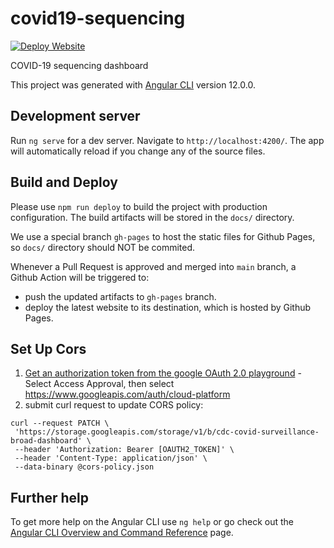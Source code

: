 # covid19-sequencing

[![Deploy Website](https://github.com/broadinstitute/covid19-sequencing/actions/workflows/publish.yaml/badge.svg)](https://github.com/broadinstitute/covid19-sequencing/actions/workflows/publish.yaml)

COVID-19 sequencing dashboard

This project was generated with [Angular CLI](https://github.com/angular/angular-cli) version 12.0.0.

## Development server

Run `ng serve` for a dev server. Navigate to `http://localhost:4200/`. The app will automatically reload if you change any of the source files.

## Build and Deploy

Please use `npm run deploy` to build the project with production
configuration. The build artifacts will be stored in the `docs/` directory.

We use a special branch `gh-pages` to host the static files for
Github Pages, so `docs/` directory should NOT be commited.

Whenever a Pull Request is approved and merged into `main`
branch, a Github Action will be triggered to:

- push the updated artifacts to `gh-pages` branch.
- deploy the latest website to its destination, which is hosted by Github Pages.


## Set Up Cors
1. [Get an authorization token from the google OAuth 2.0 playground](https://developers.google.com/oauthplayground/) - Select Access Approval, then select https://www.googleapis.com/auth/cloud-platform
2. submit curl request to update CORS policy:

```
curl --request PATCH \
 'https://storage.googleapis.com/storage/v1/b/cdc-covid-surveillance-broad-dashboard' \
 --header 'Authorization: Bearer [OAUTH2_TOKEN]' \
 --header 'Content-Type: application/json' \
 --data-binary @cors-policy.json
```

## Further help

To get more help on the Angular CLI use `ng help` or go check out the [Angular CLI Overview and Command Reference](https://angular.io/cli) page.
